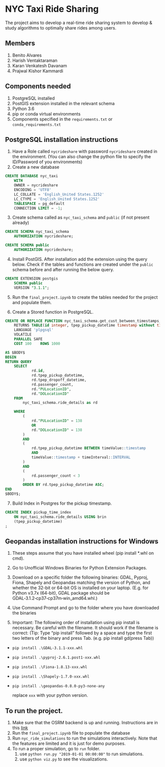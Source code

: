 # NYC Taxi Ride Sharing

The project aims to develop a real-time ride sharing system to develop & study algorithms to optimally share rides among users. 


## Members

1. Benito Alvares
2. Harish Ventaktaraman
3. Karan Venkatesh Davanam
4. Prajwal Kishor Kammardi

## Components needed

1. PostgreSQL installed
2. PostGIS extension installed in the relevant schema
3. Python 3.6
4. pip or conda virtual environments
5. Components specified in the `requirements.txt` or `conda_requirements.txt`

## PostgreSQL installation instructions

1. Have a Role called `nycrideshare` with password `nycrideshare` created in the environment. (You can also change the python file to specify the ID/Password of you environments)
2. Create a new database

```SQL
CREATE DATABASE nyc_taxi
    WITH
    OWNER = nycrideshare
    ENCODING = 'UTF8'
    LC_COLLATE = 'English_United States.1252'
    LC_CTYPE = 'English_United States.1252'
    TABLESPACE = pg_default
    CONNECTION LIMIT = -1;
```

3. Create schema called as `nyc_taxi_schema` and `public` (if not present already)

```SQL
CREATE SCHEMA nyc_taxi_schema
    AUTHORIZATION nycrideshare;

CREATE SCHEMA public
    AUTHORIZATION nycrideshare;
```

4. Install PostGIS. After installation add the extension using the query below. Check if the tables and functions are created under the `public` schema before and after running the below query.

```SQL
CREATE EXTENSION postgis
    SCHEMA public
    VERSION "3.1.1";
```

5. Run the `final_project.ipynb` to create the tables needed for the project and populate them.

6. Create a Stored function in PostgreSQL.

```SQL
CREATE OR REPLACE FUNCTION nyc_taxi_schema.get_cust_between_timestamps_lgd(IN timevalue text DEFAULT ''::text,IN timeinterval text DEFAULT  '5 MINUTES'::text)
    RETURNS TABLE(id integer, tpep_pickup_datetime timestamp without time zone, tpep_dropoff_datetime timestamp without time zone, passenger_count integer, "PULocationID" integer, "DOLocationID" integer)
    LANGUAGE 'plpgsql'
    VOLATILE
    PARALLEL SAFE
    COST 100    ROWS 1000

AS $BODY$
BEGIN
RETURN QUERY
	SELECT
			rd.id,
			rd.tpep_pickup_datetime,
			rd.tpep_dropoff_datetime,
			rd.passenger_count,
			rd."PULocationID",
			rd."DOLocationID"
	FROM
		nyc_taxi_schema.ride_details as rd

	WHERE
		(
			rd."PULocationID" = 138
			OR
			rd."DOLocationID" = 138
		)
		AND
		(
			rd.tpep_pickup_datetime BETWEEN timeValue::timestamp
			AND
			timeValue::timestamp + timeInterval::INTERVAL
		)
		AND
		(
			rd.passenger_count < 3
		)
		ORDER BY rd.tpep_pickup_datetime ASC;
END
$BODY$;
```

7. Build Index in Postgres for the pickup timestamp.

```SQL
CREATE INDEX pickup_time_index
    ON nyc_taxi_schema.ride_details USING brin
    (tpep_pickup_datetime)
;
```

## Geopandas installation instructions for Windows

1. These steps assume that you have installed wheel (pip install \*.whl on cmd).

2. Go to Unofficial Windows Binaries for Python Extension Packages.

3. Download on a specific folder the following binaries: GDAL, Pyproj, Fiona, Shapely and Geopandas matching the version of Python, and whether the 32-bit or 64-bit OS is installed on your laptop. (E.g. for Python v3.7x (64-bit), GDAL package should be GDAL‑3.1.2‑cp37‑cp37m‑win_amd64.whl.)

4. Use Command Prompt and go to the folder where you have downloaded the binaries

5. Important: The following order of installation using pip install is necessary. Be careful with the filename. It should work if the filename is correct: (Tip: Type “pip install” followed by a space and type the first two letters of the binary and press Tab. (e.g. pip install gd(press Tab))

- `pip install .\GDAL-3.1.1-xxx.whl`
- `pip install .\pyproj-2.6.1.post1-xxx.whl`
- `pip install .\Fiona-1.8.13-xxx.whl`
- `pip install .\Shapely-1.7.0-xxx.whl`
- `pip install .\geopandas-0.8.0-py3-none-any`

  replace `xxx` with your python version.

## To run the project.

1. Make sure that the OSRM backend is up and running. Instructions are in this [link](https://github.com/Project-OSRM/osrm-backend#using-docker)
2. Run the `final_project.ipynb` file to populate the database
3. Run `nyc_ride_simulations` to run the simulations interactively. Note that the features are limited and it is just for demo purposes.
4. To run a proper simulation, go to `run` folder.
   1. use `python run.py "2019-01-01 00:00:00"` to run simulations.
   2. use `python viz.py` to see the visualizations.
